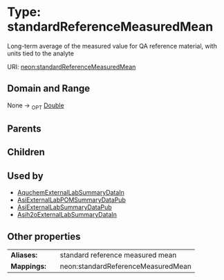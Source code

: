 
# Type: standardReferenceMeasuredMean


Long-term average of the measured value for QA reference material, with units tied to the analyte

URI: [neon:standardReferenceMeasuredMean](https://data.neonscience.org/standardReferenceMeasuredMean)


## Domain and Range

None ->  <sub>OPT</sub> [Double](types/Double.md)

## Parents


## Children


## Used by

 * [AquchemExternalLabSummaryDataIn](AquchemExternalLabSummaryDataIn.md)
 * [AsiExternalLabPOMSummaryDataPub](AsiExternalLabPOMSummaryDataPub.md)
 * [AsiExternalLabSummaryDataPub](AsiExternalLabSummaryDataPub.md)
 * [Asih2oExternalLabSummaryDataIn](Asih2oExternalLabSummaryDataIn.md)

## Other properties

|  |  |  |
| --- | --- | --- |
| **Aliases:** | | standard reference measured mean |
| **Mappings:** | | neon:standardReferenceMeasuredMean |

